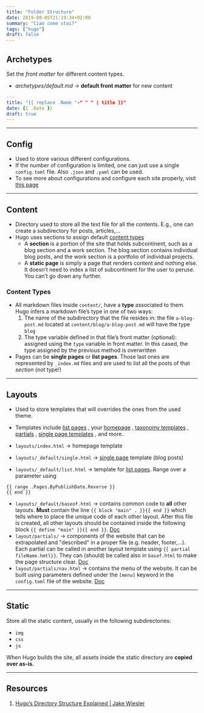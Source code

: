 ```yaml
---
title: "Folder Structure"
date: 2019-08-05T21:19:34+02:00
summary: "Ciao come stai?"
tags: ["hugo"]
draft: false
---
```


## Archetypes

Set the _front matter_ for different content types.

-   _archetypes/default.md_ → **default front matter** for new content

```yaml
---
title: "{{ replace .Name "-" " " | title }}"
date: {{ .Date }}
draft: true
---
```

* * *

## Config

-   Used to store various different configurations.
-   If the number of configuration is limited, one can just use a single `config.toml` file. Also `.json` and `.yaml` can be used.
-   To see more about configurations and configure each site properly, visit [this page](https://gohugo.io/getting-started/configuration/#all-variables-yaml)

* * *

## Content

-   Directory used to store all the text file for all the contents. E.g., one can create a subdirectory for posts, articles,…
-   Hugo uses sections to assign default [content types](https://gohugo.io/content-management/types/)
    -   A **section** is a portion of the site that holds subcontinent, such as a blog section and a work section. The blog section contains individual blog posts, and the work section is a portfolio of individual projects.
    -   A **static page** is simply a page that renders content and nothing else. It doesn’t need to index a list of subcontinent for the user to peruse. You can’t go down any further.

### Content Types

-   All markdown files inside `content/`, have a **type** associated to them. Hugo infers a markdown file’s type in one of two ways:
    1.  The name of the subdirectory that the file resides in: the file `a-blog-post.md` located at `content/blog/a-blog-post.md` will have the type `blog`
    2.  The type variable defined in that file’s front matter (optional): assigned using the `type` variable in front matter. In this cased, the type assigned by the previous method is overwritten
-   Pages can be **single pages** or **list pages**. Those last ones are represented by `_index.md` files and are used to list all the posts of that _section_ (not type!)

* * *

## Layouts

-   Used to store templates that will overrides the ones from the used theme.
-   Templates include [list pages](https://gohugo.io/templates/list/) , your [homepage](https://gohugo.io/templates/homepage/) , [taxonomy templates](https://gohugo.io/templates/taxonomy-templates/) , [partials](https://gohugo.io/templates/partials/) , [single page templates](https://gohugo.io/templates/single-page-templates/) , and more.

-   `layouts/index.html` → homepage template
-   `layouts/_default/single.html` → [single page](https://gohugo.io/templates/single-page-templates/#readout) template (blog posts)
-   `layouts/_default/list.html` → template for [list pages](https://gohugo.io/templates/lists/#readout). Range over a parameter using

```golang
{{ range .Pages.ByPublishDate.Reverse }}
{{ end }}
```

-   `layouts/_default/baseof.html` → contains common code to **all** other layouts. **Must** contain the line `{{ block "main" . }}{{ end }}` which tells where to place the unique code of each other layout. After this file is created, all other layouts should be contained inside the following block `{{ define "main" }}{{ end }}`. [Doc](https://gohugo.io/templates/base/)
-   `layout/partials/` → components of the website that can be extrapolated and "described" in a proper file (e.g. header, footer,...). Each partial can be called in another layout template using `{{ partial fileName.hmtl}}`. They can (should) be called also in `basof.html` to make the page structure clear. [Doc](https://gohugo.io/templates/partials/#readout)
-   `layout/partials/nav.html` → contains the menu of the website. It can be built using parameters defined under the `[menu]` keyword in the `config.toml` file of the website. [Doc](https://gohugo.io/templates/menu-templates/#readout)

* * *

## Static

Store all the static content, usually in the following subdirectories:

-   `img`
-   `css`
-   `js`

When Hugo builds the site, all assets inside the static directory are **copied over as-is.**

* * *

## Resources

1.  [Hugo’s Directory Structure Explained | Jake Wiesler](https://www.jakewiesler.com/blog/hugo-directory-structure/)
